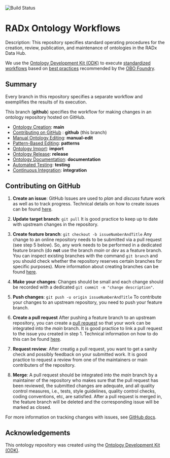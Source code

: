 ![Build Status](https://github.com/bmir-radx/radx-ontology-workflows/actions/workflows/qc.yml/badge.svg)
# RADx Ontology Workflows

Description: This repository specifies standard operating procedures for the creation, review, publication, and maintenance of ontologies in the RADx Data Hub.

We use the [Ontology Development Kit (ODK)](https://github.com/INCATools/ontology-development-kit) to execute [standardized workflows](https://doi.org/10.1093/database/baac087) based on [best practices](https://obofoundry.org/principles/fp-000-summary.html) recommended by the [OBO Foundry](https://obofoundry.org/).

## Summary  

Every branch in this repository specifies a separate workflow and exemplifies the results of its execution.

This branch (**github**) specifies the workflow for making changes in an ontology repository hosted on GitHub.

- [Ontology Creation](https://github.com/bmir-radx/radx-ontology-workflows?tab=readme-ov-file#ontology-creation): **main** 
- [Contributing on GitHub](https://github.com/bmir-radx/radx-ontology-workflows/tree/github) : **github** (this branch)
- [Manual Ontology Editing](https://github.com/bmir-radx/radx-ontology-workflows/tree/edit): **manual-edit** 
- [Pattern-Based Editing](https://github.com/bmir-radx/radx-ontology-workflows/tree/patterns): **patterns**
- [Ontology Import](https://github.com/bmir-radx/radx-ontology-workflows/tree/import): **import**
- [Ontology Release](https://github.com/bmir-radx/radx-ontology-workflows/tree/release): **release**
- [Ontology Documentation](https://github.com/bmir-radx/radx-ontology-workflows/tree/documentation): **documentation**
- [Automated Testing](https://github.com/bmir-radx/radx-ontology-workflows/tree/testing): **testing**
- [Continuous Integration](https://github.com/bmir-radx/radx-ontology-workflows/tree/integration): **integration**


## Contributing on GitHub

1. **Create an issue**: GitHub Issues are used to *plan* and *discuss* future work as well as to track progress. Technical details on how to create issues can be found [here](https://docs.github.com/en/issues/tracking-your-work-with-issues/creating-an-issue).

2. **Update target branch**: `git pull` It is good practice to keep up to date with upstream changes in the repository. 

3. **Create feature branch**: `git checkout -b issueNumberAndTitle` Any change to an online repository needs to be submitted via a pull request (see step 5 below). So, any work needs to be performed in a dedicated feature branch (do **not** use the branch *main* or *dev* as a feature branch. You can inspect existing branches with the command `git branch` and you should check whether the repository reserves certain branches for specific purposes). More information about creating branches can be found [here](https://docs.github.com/en/issues/tracking-your-work-with-issues/creating-a-branch-for-an-issue).
 
4. **Make your changes**: Changes should be small and each change should be recorded with a dedicated `git commit -m "change description"`.

5. **Push changes**: `git push -u origin issueNumberAndTitle` To contribute your changes to an upstream repository, you need to push your feature branch.

6. **Create a pull request** After pushing a feature branch to an upstream repository, you can create a [pull request](https://docs.github.com/en/pull-requests/collaborating-with-pull-requests/proposing-changes-to-your-work-with-pull-requests/about-pull-requests) so that your work can be integrated into the *main* branch. It is good practice to link a pull request to  the issue you created in step 1. Technical information on how to do this can be found [here](https://docs.github.com/en/issues/tracking-your-work-with-issues/linking-a-pull-request-to-an-issue).

7. **Request review**: After creatig a pull request, you want to get a sanity check and possibly feedback on your submitted work. It is good practice to request a review from one of the maintainers or main contributers of the repository.

8. **Merge**: A pull request should be integrated into the *main* branch by a maintainer of the repository who makes sure that the pull request has been reviewed, the submitted changes are adequate, and all quality control measures, i.e., tests, style guidelines, quality control checks, coding conventions, etc, are satisfied. After a pull request is merged in, the feature branch will be deleted and the corresponding issue will be marked as closed.

For more information on tracking changes with issues, see [GitHub docs](https://docs.github.com/en/issues/tracking-your-work-with-issues).

## Acknowledgements

This ontology repository was created using the [Ontology Development Kit (ODK)](https://github.com/INCATools/ontology-development-kit).

